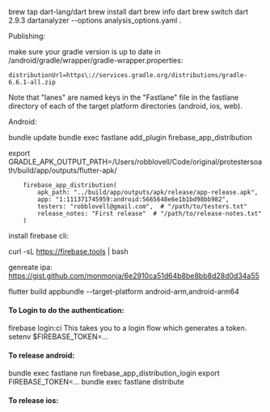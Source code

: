 brew tap dart-lang/dart
brew install dart
brew info dart
brew switch dart 2.9.3
dartanalyzer --options analysis_options.yaml .

Publishing:

make sure your gradle version is up to date in /android/gradle/wrapper/gradle-wrapper.properties:
```
distributionUrl=https\://services.gradle.org/distributions/gradle-6.6.1-all.zip
```

Note that "lanes" are named keys in the "Fastlane" file in the fastlane directory
of each of the target platform directories (android, ios, web). 

Android:

bundle update
bundle exec fastlane add_plugin firebase_app_distribution


export GRADLE_APK_OUTPUT_PATH=/Users/robblovell/Code/original/protestersoath/build/app/outputs/flutter-apk/

        firebase_app_distribution(
            apk_path: "../build/app/outputs/apk/release/app-release.apk",
            app: "1:111371745959:android:5665648e6e1b1bd98bb982",
            testers: "robblovell@gmail.com",  # "/path/to/testers.txt"
            release_notes: "First release"  # "/path/to/release-notes.txt"
        )


install firebase cli: 

curl -sL https://firebase.tools | bash 


genreate ipa:
https://gist.github.com/monmonja/6e2910ca51d64b8be8bb8d28d0d34a55

flutter build appbundle --target-platform android-arm,android-arm64


#### To Login to do the authentication: 

firebase login:ci
This takes you to a login flow which generates a token.
setenv $FIREBASE_TOKEN=...

#### To release android:

bundle exec fastlane run firebase_app_distribution_login
export FIREBASE_TOKEN=...
bundle exec fastlane distribute


#### To release ios: 


